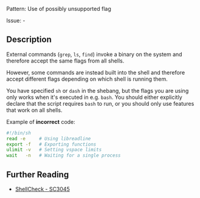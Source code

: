 Pattern: Use of possibly unsupported flag

Issue: -

## Description

External commands (`grep`, `ls`, `find`) invoke a binary on the system and therefore accept the same flags from all shells.

However, some commands are instead built into the shell and therefore accept different flags depending on which shell is running them.

You have specified `sh` or `dash` in the shebang, but the flags you are using only works when it's executed in e.g. `bash`. You should either explicitly declare that the script requires `bash` to run, or you should only use features that work on all shells. 

Example of **incorrect** code:

```sh
#!/bin/sh
read -e     # Using libreadline
export -f   # Exporting functions
ulimit -v   # Setting vspace limits
wait   -n   # Waiting for a single process
```

## Further Reading

* [ShellCheck - SC3045](https://github.com/koalaman/shellcheck/wiki/SC3045)
